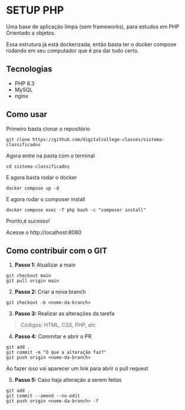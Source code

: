 # SETUP PHP

Uma base de aplicação limpa (sem frameworks), para estudos em PHP Orientado a objetos.

Essa estrutura já está dockerizada, então basta ter o docker compose rodando em seu computador que é pra dar tudo certo.

## Tecnologias

- PHP 8.3
- MySQL
- nginx

## Como usar

Primeiro basta clonar o repositório

`git clone https://github.com/digitalcollege-classes/sistema-classificados`

Agora entre na pasta com o terminal 

`cd sistema-classificados`

E agora basta rodar o docker

`docker compose up -d`

E agora rodar o composer install

`docker compose exec -T php bash -c "composer install"`

Pronto,é sucesso!

Acesse o http://localhost:8080

## Como contribuir com o GIT

1. **Passo 1:** Atualizar a main
```shell
git checkout main
git pull origin main
```

2. **Passo 2:** Criar a nova branch
```shell
git checkout -b <nome-da-branch>
```

3. **Passo 3:** Realizar as alterações da tarefa

> Códigos: HTML, CSS, PHP, etc

4. **Passo 4:** Commitar e abrir o PR
```shell
git add .
git commit -m "O que a alteração faz?"
git push origin <nome-da-branch>
```

Ao fazer isso vai aparecer um link para abrir o pull request

5. **Passo 5:** Caso haja alteração a serem feitas
```shell
git add .
git commit --amend --no-edit
git push origin <nome-da-branch> -f
```
